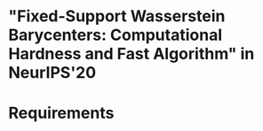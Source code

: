 # "Fixed-Support Wasserstein Barycenters: Computational Hardness and Fast Algorithm" in NeurIPS'20 

# Requirements
